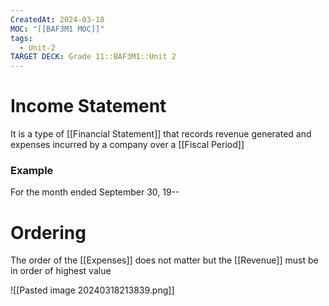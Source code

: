```yaml
---
CreatedAt: 2024-03-18
MOC: "[[BAF3M1 MOC]]"
tags:
  - Unit-2
TARGET DECK: Grade 11::BAF3M1::Unit 2
---
```


# Income Statement
It is a type of [[Financial Statement]] that records revenue generated and expenses incurred by a company over a [[Fiscal Period]]
<!--ID: 1718216451537-->


### Example
For the month ended September 30, 19--

# Ordering
The order of the [[Expenses]] does not matter but the [[Revenue]] must be in order of highest value


![[Pasted image 20240318213839.png]]
